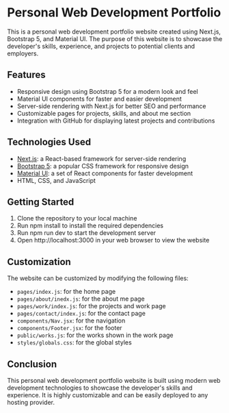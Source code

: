 # Personal Web Development Portfolio

This is a personal web development portfolio website created using Next.js, Bootstrap 5, and Material UI. The purpose of this website is to showcase the developer's skills, experience, and projects to potential clients and employers.

## Features

- Responsive design using Bootstrap 5 for a modern look and feel
- Material UI components for faster and easier development
- Server-side rendering with Next.js for better SEO and performance
- Customizable pages for projects, skills, and about me section
- Integration with GitHub for displaying latest projects and contributions

## Technologies Used

- [Next.js](https://nextjs.org): a React-based framework for server-side rendering
- [Bootstrap 5](https://getbootstrap.com): a popular CSS framework for responsive design
- [Material UI](https://mui.com): a set of React components for faster development
- HTML, CSS, and JavaScript

## Getting Started

1. Clone the repository to your local machine
2. Run npm install to install the required dependencies
3. Run npm run dev to start the development server
4. Open http://localhost:3000 in your web browser to view the website

## Customization

The website can be customized by modifying the following files:

- `pages/index.js`: for the home page
- `pages/about/inedx.js`: for the about me page
- `pages/work/index.js`: for the projects and work page
- `pages/contact/index.js`: for the contact page
- `components/Nav.jsx`: for the navigation
- `components/Footer.jsx`: for the footer
- `public/works.js`: for the works shown in the work page
- `styles/globals.css`: for the global styles

## Conclusion

This personal web development portfolio website is built using modern web development technologies to showcase the developer's skills and experience. It is highly customizable and can be easily deployed to any hosting provider.
